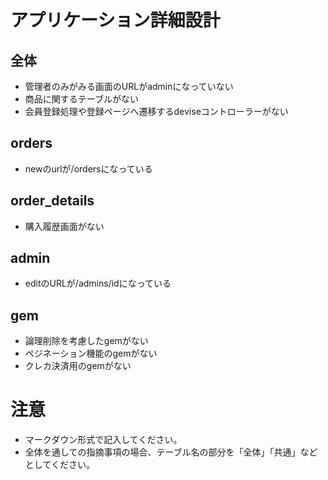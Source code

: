# アプリケーション詳細設計
## 全体
- 管理者のみがみる画面のURLがadminになっていない
- 商品に関するテーブルがない
- 会員登録処理や登録ページへ遷移するdeviseコントローラーがない

## orders
- newのurlが/ordersになっている

## order_details
- 購入履歴画面がない

## admin
- editのURLが/admins/idになっている

## gem
- 論理削除を考慮したgemがない
- ペジネーション機能のgemがない
- クレカ決済用のgemがない

# 注意
* マークダウン形式で記入してください。
* 全体を通しての指摘事項の場合、テーブル名の部分を「全体」「共通」などとしてください。
